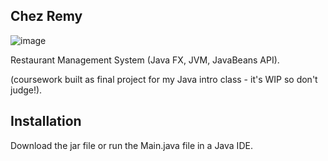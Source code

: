 ## Chez Remy
![image](Restaurant-Management/chezremy.png)

Restaurant Management System (Java FX, JVM, JavaBeans API).

(coursework built as final project for my Java intro class - it's WIP so don't judge!).

## Installation

Download the jar file or run the Main.java file in a Java IDE.
